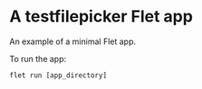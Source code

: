# A testfilepicker Flet app

An example of a minimal Flet app.

To run the app:

```
flet run [app_directory]
```